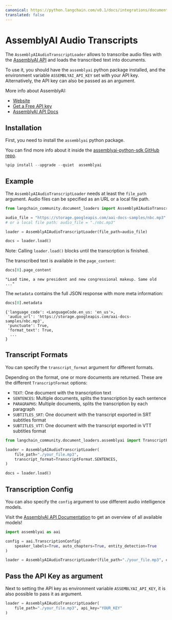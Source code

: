 ```yaml
---
canonical: https://python.langchain.com/v0.1/docs/integrations/document_loaders/assemblyai
translated: false
---
```


# AssemblyAI Audio Transcripts

The `AssemblyAIAudioTranscriptLoader` allows to transcribe audio files with the [AssemblyAI API](https://www.assemblyai.com) and loads the transcribed text into documents.

To use it, you should have the `assemblyai` python package installed, and the
environment variable `ASSEMBLYAI_API_KEY` set with your API key. Alternatively, the API key can also be passed as an argument.

More info about AssemblyAI:

- [Website](https://www.assemblyai.com/)
- [Get a Free API key](https://www.assemblyai.com/dashboard/signup)
- [AssemblyAI API Docs](https://www.assemblyai.com/docs)

## Installation

First, you need to install the `assemblyai` python package.

You can find more info about it inside the [assemblyai-python-sdk GitHub repo](https://github.com/AssemblyAI/assemblyai-python-sdk).

```python
%pip install --upgrade --quiet  assemblyai
```

## Example

The `AssemblyAIAudioTranscriptLoader` needs at least the `file_path` argument. Audio files can be specified as an URL or a local file path.

```python
from langchain_community.document_loaders import AssemblyAIAudioTranscriptLoader

audio_file = "https://storage.googleapis.com/aai-docs-samples/nbc.mp3"
# or a local file path: audio_file = "./nbc.mp3"

loader = AssemblyAIAudioTranscriptLoader(file_path=audio_file)

docs = loader.load()
```

Note: Calling `loader.load()` blocks until the transcription is finished.

The transcribed text is available in the `page_content`:

```python
docs[0].page_content
```

```output
"Load time, a new president and new congressional makeup. Same old ..."
```

The `metadata` contains the full JSON response with more meta information:

```python
docs[0].metadata
```

```output
{'language_code': <LanguageCode.en_us: 'en_us'>,
 'audio_url': 'https://storage.googleapis.com/aai-docs-samples/nbc.mp3',
 'punctuate': True,
 'format_text': True,
  ...
}
```

## Transcript Formats

You can specify the `transcript_format` argument for different formats.

Depending on the format, one or more documents are returned. These are the different `TranscriptFormat` options:

- `TEXT`: One document with the transcription text
- `SENTENCES`: Multiple documents, splits the transcription by each sentence
- `PARAGRAPHS`: Multiple documents, splits the transcription by each paragraph
- `SUBTITLES_SRT`: One document with the transcript exported in SRT subtitles format
- `SUBTITLES_VTT`: One document with the transcript exported in VTT subtitles format

```python
from langchain_community.document_loaders.assemblyai import TranscriptFormat

loader = AssemblyAIAudioTranscriptLoader(
    file_path="./your_file.mp3",
    transcript_format=TranscriptFormat.SENTENCES,
)

docs = loader.load()
```

## Transcription Config

You can also specify the `config` argument to use different audio intelligence models.

Visit the [AssemblyAI API Documentation](https://www.assemblyai.com/docs) to get an overview of all available models!

```python
import assemblyai as aai

config = aai.TranscriptionConfig(
    speaker_labels=True, auto_chapters=True, entity_detection=True
)

loader = AssemblyAIAudioTranscriptLoader(file_path="./your_file.mp3", config=config)
```

## Pass the API Key as argument

Next to setting the API key as environment variable `ASSEMBLYAI_API_KEY`, it is also possible to pass it as argument.

```python
loader = AssemblyAIAudioTranscriptLoader(
    file_path="./your_file.mp3", api_key="YOUR_KEY"
)
```